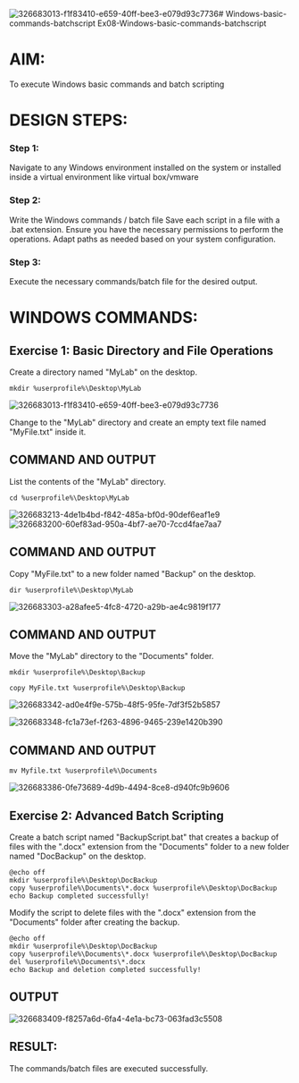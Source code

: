 ![326683013-f1f83410-e659-40ff-bee3-e079d93c7736](https://github.com/Dhanusha17/Windows-basic-commands-batchscript/assets/151549957/a70ee73b-c456-4de0-bffa-af6944a3bfde)# Windows-basic-commands-batchscript
Ex08-Windows-basic-commands-batchscript

# AIM:
To execute Windows basic commands and batch scripting

# DESIGN STEPS:

### Step 1:

Navigate to any Windows environment installed on the system or installed inside a virtual environment like virtual box/vmware 

### Step 2:

Write the Windows commands / batch file
Save each script in a file with a .bat extension.
Ensure you have the necessary permissions to perform the operations.
Adapt paths as needed based on your system configuration.
### Step 3:

Execute the necessary commands/batch file for the desired output. 




# WINDOWS COMMANDS:
## Exercise 1: Basic Directory and File Operations
Create a directory named "MyLab" on the desktop.
```
mkdir %userprofile%\Desktop\MyLab
```
![326683013-f1f83410-e659-40ff-bee3-e079d93c7736](https://github.com/Dhanusha17/Windows-basic-commands-batchscript/assets/151549957/1b01332b-73df-45c5-8f44-6e763936d449)

Change to the "MyLab" directory and create an empty text file named "MyFile.txt" inside it.


## COMMAND AND OUTPUT

List the contents of the "MyLab" directory.
```
cd %userprofile%\Desktop\MyLab
```
![326683213-4de1b4bd-f842-485a-bf0d-90def6eaf1e9](https://github.com/Dhanusha17/Windows-basic-commands-batchscript/assets/151549957/bf11769f-9966-462a-8d65-bd155a7baacd)
![326683200-60ef83ad-950a-4bf7-ae70-7ccd4fae7aa7](https://github.com/Dhanusha17/Windows-basic-commands-batchscript/assets/151549957/6da069c7-abca-417c-a49c-df70301dfb8e)


## COMMAND AND OUTPUT
Copy "MyFile.txt" to a new folder named "Backup" on the desktop.
```
dir %userprofile%\Desktop\MyLab
```
![326683303-a28afee5-4fc8-4720-a29b-ae4c9819f177](https://github.com/Dhanusha17/Windows-basic-commands-batchscript/assets/151549957/d52acb5f-1d4e-4444-8fcd-ae1fd8bb2053)

## COMMAND AND OUTPUT
Move the "MyLab" directory to the "Documents" folder.
```
mkdir %userprofile%\Desktop\Backup

copy MyFile.txt %userprofile%\Desktop\Backup
```
![326683342-ad0e4f9e-575b-48f5-95fe-7df3f52b5857](https://github.com/Dhanusha17/Windows-basic-commands-batchscript/assets/151549957/89870064-9d69-4f45-8a6f-fa8a5eae8512)

![326683348-fc1a73ef-f263-4896-9465-239e1420b390](https://github.com/Dhanusha17/Windows-basic-commands-batchscript/assets/151549957/f482084a-a449-4caa-8d1a-9e97afe09dad)


## COMMAND AND OUTPUT
```
mv Myfile.txt %userprofile%\Documents
```
![326683386-0fe73689-4d9b-4494-8ce8-d940fc9b9606](https://github.com/Dhanusha17/Windows-basic-commands-batchscript/assets/151549957/e1b157c0-ef11-44d0-9d5e-0492105ad266)

## Exercise 2: Advanced Batch Scripting
Create a batch script named "BackupScript.bat" that creates a backup of files with the ".docx" extension from the "Documents" folder to a new folder named "DocBackup" on the desktop.
```
@echo off
mkdir %userprofile%\Desktop\DocBackup
copy %userprofile%\Documents\*.docx %userprofile%\Desktop\DocBackup
echo Backup completed successfully!
```
Modify the script to delete files with the ".docx" extension from the "Documents" folder after creating the backup.
```
@echo off
mkdir %userprofile%\Desktop\DocBackup
copy %userprofile%\Documents\*.docx %userprofile%\Desktop\DocBackup
del %userprofile%\Documents\*.docx
echo Backup and deletion completed successfully!
```
## OUTPUT
![326683409-f8257a6d-6fa4-4e1a-bc73-063fad3c5508](https://github.com/Dhanusha17/Windows-basic-commands-batchscript/assets/151549957/01925357-ba1f-4ea3-a0f9-69324d440a00)
## RESULT:
The commands/batch files are executed successfully.

